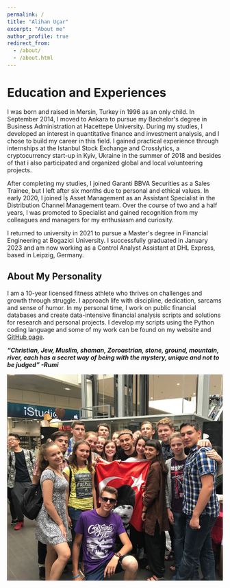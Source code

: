 ```yaml
---
permalink: /
title: "Alihan Uçar"
excerpt: "About me"
author_profile: true
redirect_from: 
  - /about/
  - /about.html
---
```


Education and Experiences
======

I was born and raised in Mersin, Turkey in 1996 as an only child. In September 2014, I moved to Ankara to pursue my Bachelor's degree in Business Administration at Hacettepe University. During my studies, I developed an interest in quantitative finance and investment analysis, and I chose to build my career in this field. I gained practical experience through internships at the Istanbul Stock Exchange and Crosslytics, a cryptocurrency start-up in Kyiv, Ukraine in the summer of 2018 and besides of that i also participated and organized global and local volunteering projects.

After completing my studies, I joined Garanti BBVA Securities as a Sales Trainee, but I left after six months due to personal and ethical values. In early 2020, I joined İş Asset Management as an Assistant Specialist in the Distribution Channel Management team. Over the course of two and a half years, I was promoted to Specialist and gained recognition from my colleagues and managers for my enthusiasm and curiosity.

I returned to university in 2021 to pursue a Master's degree in Financial Engineering at Bogazici University. I successfully graduated in January 2023 and am now working as a Control Analyst Assistant at DHL Express, based in Leipzig, Germany.

About My Personality
------

I am a 10-year licensed fitness athlete who thrives on challenges and growth through struggle. I approach life with discipline, dedication, sarcams and sense of humor. In my personal time, I work on public financial databases and create data-intensive financial analysis scripts and solutions for research and personal projects. I develop my scripts using the Python coding language and some of my work can be found on my website and [GitHub page](https://https://github.com/alihanucar).

***“Christian, Jew, Muslim, shaman, Zoroastrian, stone, ground, mountain, river, each has a secret way of being with the mystery, unique and not to be judged” -Rumi***

![](/images/editing-talk.png)




